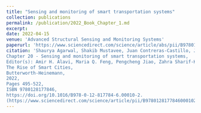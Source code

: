 ```yaml
---
title: "Sensing and monitoring of smart transportation systems"
collection: publications
permalink: /publication/2022_Book_Chapter_1.md
excerpt: 
date: 2022-04-15
venue: 'Advanced Structural Sensing and Monitoring Systems'
paperurl: 'https://www.sciencedirect.com/science/article/abs/pii/B9780128177846000102'
citation: 'Shaurya Agarwal, Shakib Mustavee, Juan Contreras-Castillo, Juan Guerrero-Ibañez,
Chapter 20 - Sensing and monitoring of smart transportation systems,
Editor(s): Amir H. Alavi, Maria Q. Feng, Pengcheng Jiao, Zahra Sharif-Khodaei,
The Rise of Smart Cities,
Butterworth-Heinemann,
2022,
Pages 495-522,
ISBN 9780128177846,
https://doi.org/10.1016/B978-0-12-817784-6.00010-2.
(https://www.sciencedirect.com/science/article/pii/B9780128177846000102)'
---
```

